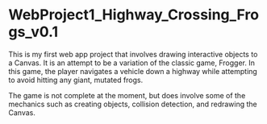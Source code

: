 # WebProject1_Highway_Crossing_Frogs_v0.1

  This is my first web app project that involves drawing interactive objects to a Canvas. It is an attempt to be a variation of the classic game, Frogger. In this game, the player navigates a vehicle down a highway while attempting to avoid hitting any giant, mutated frogs.

  The game is not complete at the moment, but does involve some of the mechanics such as creating objects, collision detection, and redrawing the Canvas.
